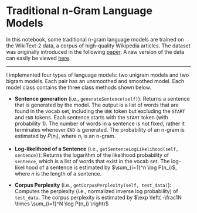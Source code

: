 # Traditional n-Gram Language Models

In this notebook, some traditional n-gram language models are trained on the WikiText-2 data, a corpus of high-quality Wikipedia articles. The dataset was originally introduced in the following [paper](https://arxiv.org/pdf/1609.07843v1.pdf). A raw version of the data can easily be viewed [here](https://github.com/pytorch/examples/tree/master/word_language_model/data/wikitext-2).

---

I implemented four types of language models: two unigram models and two bigram models. Each pair has an unsmoothed and smoothed model. Each model class contains the three class methods shown below.

* **Sentence generation** (i.e., `generateSentence(self)`): Returns a sentence that is generated by the model. The output is a list of words that are found in the vocab set, including the `UNK` token but excluding the `START` and `END` tokens. Each sentence starts with the `START` token (with probability 1). The number of words in a sentence is not fixed, rather it terminates whenever `END` is generated. The probability of an n-gram is estimated by $\hat{P}(n_i)$, where $n_i$ is an n-gram.

* **Log-likelihood of a Sentence** (i.e., `getSentenceLogLikelihood(self, sentence)`): Returns the logarithm of the likelihood probability of `sentence`, which is a list of words that exist in the vocab set. The log-likelihood of a sentence is estimated by $\sum_{i=1}^n \log P(n_i)$, where $n$ is the length of a sentence.

* **Corpus Perplexity** (i.e., `getCorpusPerplexity(self, test_data)`): Computes the perplexity (i.e., normalized inverse log probability) of `test_data`. The corpus perplexity is estimated by $\exp \left( -\frac1N \times \sum_{i=1}^N \log P(n_i) \right)$